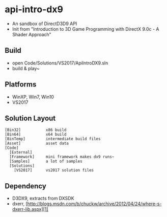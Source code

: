 # api-intro-dx9

 * An sandbox of DirectD3D9 API
 * Init from "Introduction to 3D Game Programming with DirectX 9.0c - A Shader Approach"

## Build

 * open Code/Solutions/VS2017/ApiIntroDX9.sln
 * build & play~

## Platforms

 * WinXP, Win7, Win10
 * VS2017

## Solution Layout

```
[Bin32]           x86 build
[Bin64]           x64 build
[BinTemp]         intermediate build files
[Asset]           asset data
[Code]
  [External]
  [Framework]     mini framework makes dx9 runs~
  [Samples]       a lot of samples
  [Solutions]
    [VS2017]      vs2017 solution files
```

## Dependency

 * D3DX9, extracts from DXSDK
 * dxerr, [http://blogs.msdn.com/b/chuckw/archive/2012/04/24/where-s-dxerr-lib.aspx][1]

[1]:http://blogs.msdn.com/b/chuckw/archive/2012/04/24/where-s-dxerr-lib.aspx
